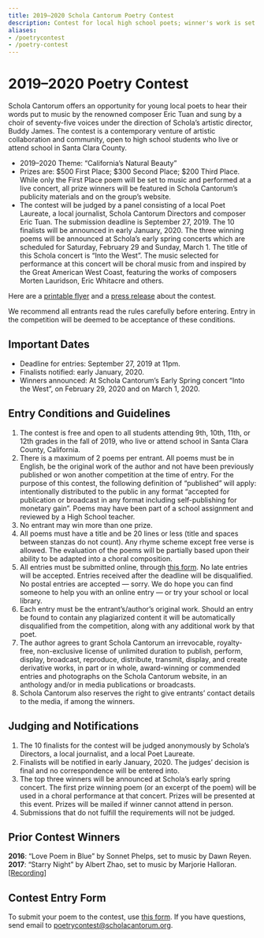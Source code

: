```yaml
---
title: 2019–2020 Schola Cantorum Poetry Contest
description: Contest for local high school poets; winner's work is set to music and performed by Schola.
aliases:
- /poetrycontest
- /poetry-contest
---
```


# 2019–2020 Poetry Contest

Schola Cantorum offers an opportunity for young local poets to hear their words
put to music by the renowned composer Eric Tuan and sung by a choir of
seventy-five voices under the direction of Schola’s artistic director, Buddy
James. The contest is a contemporary venture of artistic collaboration and
community, open to high school students who live or attend school in Santa Clara
County.

* 2019–2020 Theme: “California’s Natural Beauty”
* Prizes are: $500 First Place; $300 Second Place; $200 Third Place. While only
  the First Place poem will be set to music and performed at a live concert, all
  prize winners will be featured in Schola Cantorum’s publicity materials and on
  the group’s website.
* The contest will be judged by a panel consisting of a local Poet Laureate, a
  local journalist, Schola Cantorum Directors and composer Eric Tuan. The
  submission deadline is September 27, 2019. The 10 finalists will be announced
  in early January, 2020. The three winning poems will be announced at Schola’s
  early spring concerts which are scheduled for Saturday, February 29 and
  Sunday, March 1. The title of this Schola concert is “Into the West”. The
  music selected for performance at this concert will be choral music from and
  inspired by the Great American West Coast, featuring the works of composers
  Morten Lauridson, Eric Whitacre and others.

Here are a [printable flyer](/poetry/flyer.pdf) and a
[press release](/press/2019-05-21.pdf) about the contest.

We recommend all entrants read the rules carefully before entering. Entry in the
competition will be deemed to be acceptance of these conditions.

## Important Dates

* Deadline for entries: September 27, 2019 at 11pm.
* Finalists notified: early January, 2020.
* Winners announced: At Schola Cantorum’s Early Spring concert “Into the West”,
  on February 29, 2020 and on March 1, 2020.

## Entry Conditions and Guidelines

1. The contest is free and open to all students attending 9th, 10th, 11th, or
   12th grades in the fall of 2019, who live or attend school in Santa Clara
   County, California.
2. There is a maximum of 2 poems per entrant. All poems must be in English, be
   the original work of the author and not have been previously published or won
   another competition at the time of entry. For the purpose of this contest,
   the following definition of “published” will apply: intentionally distributed
   to the public in any format “accepted for publication or broadcast in any
   format including self-publishing for monetary gain”. Poems may have been part
   of a school assignment and reviewed by a High School teacher.
3. No entrant may win more than one prize.
4. All poems must have a title and be 20 lines or less (title and spaces between
   stanzas do not count). Any rhyme scheme except free verse is allowed.  The
   evaluation of the poems will be partially based upon their ability to be
   adapted into a choral composition.
5. All entries must be submitted online, through
   [this form](https://forms.gle/ipxLLhWzNPtbp9um8). No late entries will be
   accepted.  Entries received after the deadline will be disqualified. No postal
   entries are accepted — sorry. We do hope you can find someone to help you with
   an online entry — or try your school or local library.
6. Each entry must be the entrant’s/author’s original work. Should an entry be
   found to contain any plagiarized content it will be automatically
   disqualified from the competition, along with any additional work by that
   poet.
7. The author agrees to grant Schola Cantorum an irrevocable, royalty-free,
   non-exclusive license of unlimited duration to publish, perform, display,
   broadcast, reproduce, distribute, transmit, display, and create derivative
   works, in part or in whole, award-winning or commended entries and photographs
   on the Schola Cantorum website, in an anthology and/or in media publications or
   broadcasts.
8. Schola Cantorum also reserves the right to give entrants’ contact details to
   the media, if among the winners.

## Judging and Notifications

1. The 10 finalists for the contest will be judged anonymously by Schola’s
   Directors, a local journalist, and a local Poet Laureate.
2. Finalists will be notified in early January, 2020. The judges’ decision is
   final and no correspondence will be entered into.
3. The top three winners will be announced at Schola’s early spring concert. The
   first prize winning poem (or an excerpt of the poem) will be used in a choral
   performance at that concert. Prizes will be presented at this event. Prizes
   will be mailed if winner cannot attend in person.
4. Submissions that do not fulfill the requirements will not be judged.

## Prior Contest Winners

**2016**: “Love Poem in Blue” by Sonnet Phelps, set to music by Dawn Reyen.  
**2017**: “Starry Night” by Albert Zhao, set to music by Marjorie Halloran.  [[Recording](https://youtu.be/M705te7cR0s)]

## Contest Entry Form

To submit your poem to the contest, use [this
form](https://forms.gle/ipxLLhWzNPtbp9um8).  If you have questions, send email
to [poetrycontest@scholacantorum.org](mailto:poetrycontest@scholacantorum.org).
